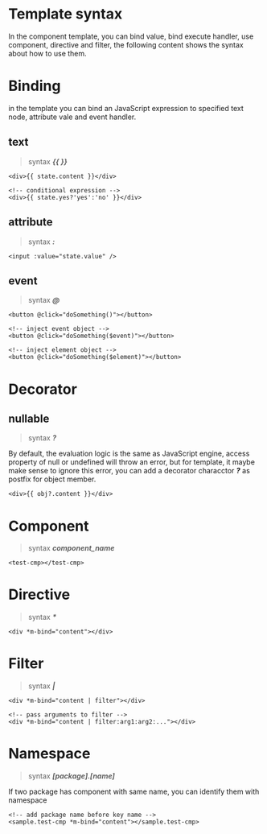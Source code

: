 # Template syntax

In the component template, you can bind value, bind execute handler, use component, directive and filter, the following content shows the syntax about how to use them.

# Binding

in the template you can bind an JavaScript expression to specified text node, attribute vale and event handler.

## text

> syntax ___{{ }}___

```
<div>{{ state.content }}</div>

<!-- conditional expression -->
<div>{{ state.yes?'yes':'no' }}</div>
```

## attribute

> syntax ___:___

```
<input :value="state.value" />
```

## event 

> syntax ___@___

```
<button @click="doSomething()"></button>

<!-- inject event object -->
<button @click="doSomething($event)"></button>

<!-- inject element object -->
<button @click="doSomething($element)"></button>
```

# Decorator

## nullable

> syntax ___?___

By default, the evaluation logic is the same as JavaScript engine, access property of null or undefined will throw an error, but for template, it maybe make sense to ignore this error, you can add a decorator characctor ___?___ as postfix for object member. 

```
<div>{{ obj?.content }}</div>
```

# Component

> syntax ___component_name___

```
<test-cmp></test-cmp>
```

# Directive

> syntax ___*___

```
<div *m-bind="content"></div>
```

# Filter

> syntax ___|___

```
<div *m-bind="content | filter"></div>

<!-- pass arguments to filter -->
<div *m-bind="content | filter:arg1:arg2:..."></div>
```

# Namespace

> syntax ___[package].[name]___

If two package has component with same name, you can identify them with namespace

```
<!-- add package name before key name -->
<sample.test-cmp *m-bind="content"></sample.test-cmp>
```